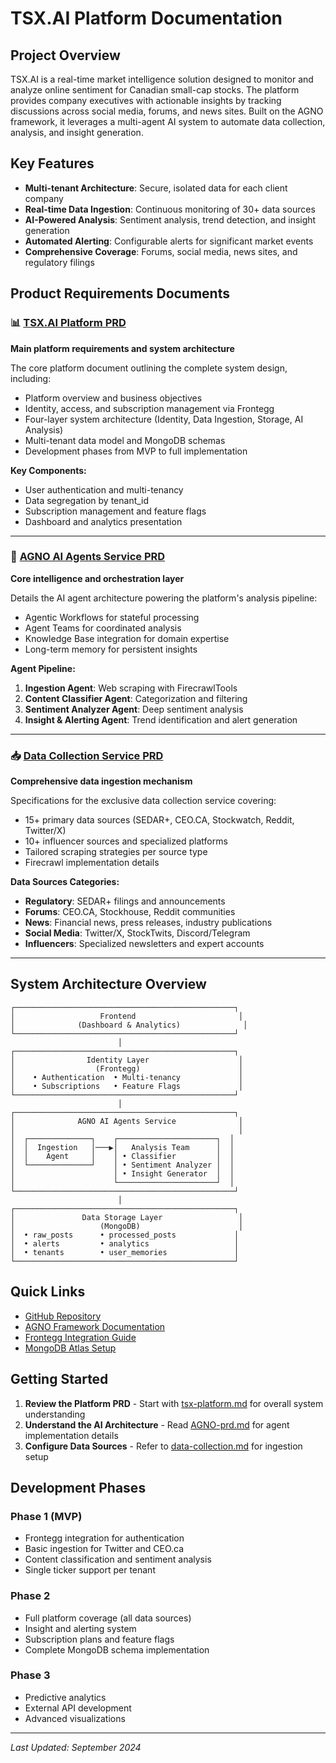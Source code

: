 # TSX.AI Platform Documentation

## Project Overview

TSX.AI is a real-time market intelligence solution designed to monitor and analyze online sentiment for Canadian small-cap stocks. The platform provides company executives with actionable insights by tracking discussions across social media, forums, and news sites. Built on the AGNO framework, it leverages a multi-agent AI system to automate data collection, analysis, and insight generation.

## Key Features

- **Multi-tenant Architecture**: Secure, isolated data for each client company
- **Real-time Data Ingestion**: Continuous monitoring of 30+ data sources
- **AI-Powered Analysis**: Sentiment analysis, trend detection, and insight generation
- **Automated Alerting**: Configurable alerts for significant market events
- **Comprehensive Coverage**: Forums, social media, news sites, and regulatory filings

## Product Requirements Documents

### 📊 [TSX.AI Platform PRD](tsx-platform.md)
**Main platform requirements and system architecture**

The core platform document outlining the complete system design, including:
- Platform overview and business objectives
- Identity, access, and subscription management via Frontegg
- Four-layer system architecture (Identity, Data Ingestion, Storage, AI Analysis)
- Multi-tenant data model and MongoDB schemas
- Development phases from MVP to full implementation

**Key Components:**
- User authentication and multi-tenancy
- Data segregation by tenant_id
- Subscription management and feature flags
- Dashboard and analytics presentation

---

### 🤖 [AGNO AI Agents Service PRD](AGNO-prd.md)
**Core intelligence and orchestration layer**

Details the AI agent architecture powering the platform's analysis pipeline:
- Agentic Workflows for stateful processing
- Agent Teams for coordinated analysis
- Knowledge Base integration for domain expertise
- Long-term memory for persistent insights

**Agent Pipeline:**
1. **Ingestion Agent**: Web scraping with FirecrawlTools
2. **Content Classifier Agent**: Categorization and filtering
3. **Sentiment Analyzer Agent**: Deep sentiment analysis
4. **Insight & Alerting Agent**: Trend identification and alert generation

---

### 📥 [Data Collection Service PRD](data-collection.md)
**Comprehensive data ingestion mechanism**

Specifications for the exclusive data collection service covering:
- 15+ primary data sources (SEDAR+, CEO.CA, Stockwatch, Reddit, Twitter/X)
- 10+ influencer sources and specialized platforms
- Tailored scraping strategies per source type
- Firecrawl implementation details

**Data Sources Categories:**
- **Regulatory**: SEDAR+ filings and announcements
- **Forums**: CEO.CA, Stockhouse, Reddit communities
- **News**: Financial news, press releases, industry publications
- **Social Media**: Twitter/X, StockTwits, Discord/Telegram
- **Influencers**: Specialized newsletters and expert accounts

---

## System Architecture Overview

```
┌─────────────────────────────────────────────────┐
│                   Frontend                       │
│              (Dashboard & Analytics)              │
└─────────────────────────────────────────────────┘
                        │
┌─────────────────────────────────────────────────┐
│                Identity Layer                    │
│                  (Frontegg)                      │
│    • Authentication  • Multi-tenancy             │
│    • Subscriptions   • Feature Flags             │
└─────────────────────────────────────────────────┘
                        │
┌─────────────────────────────────────────────────┐
│              AGNO AI Agents Service              │
│                                                  │
│  ┌──────────────┐    ┌──────────────────────┐  │
│  │  Ingestion   │───▶│   Analysis Team      │  │
│  │    Agent     │    │ • Classifier         │  │
│  └──────────────┘    │ • Sentiment Analyzer │  │
│                      │ • Insight Generator  │  │
│                      └──────────────────────┘  │
└─────────────────────────────────────────────────┘
                        │
┌─────────────────────────────────────────────────┐
│               Data Storage Layer                 │
│                   (MongoDB)                      │
│  • raw_posts      • processed_posts             │
│  • alerts         • analytics                   │
│  • tenants        • user_memories               │
└─────────────────────────────────────────────────┘
```

## Quick Links

- [GitHub Repository](https://github.com/yourusername/tsx.ai)
- [AGNO Framework Documentation](https://docs.agno.ai)
- [Frontegg Integration Guide](https://docs.frontegg.com)
- [MongoDB Atlas Setup](https://www.mongodb.com/atlas)

## Getting Started

1. **Review the Platform PRD** - Start with [tsx-platform.md](tsx-platform.md) for overall system understanding
2. **Understand the AI Architecture** - Read [AGNO-prd.md](AGNO-prd.md) for agent implementation details
3. **Configure Data Sources** - Refer to [data-collection.md](data-collection.md) for ingestion setup

## Development Phases

### Phase 1 (MVP)
- Frontegg integration for authentication
- Basic ingestion for Twitter and CEO.ca
- Content classification and sentiment analysis
- Single ticker support per tenant

### Phase 2
- Full platform coverage (all data sources)
- Insight and alerting system
- Subscription plans and feature flags
- Complete MongoDB schema implementation

### Phase 3
- Predictive analytics
- External API development
- Advanced visualizations

---

*Last Updated: September 2024*